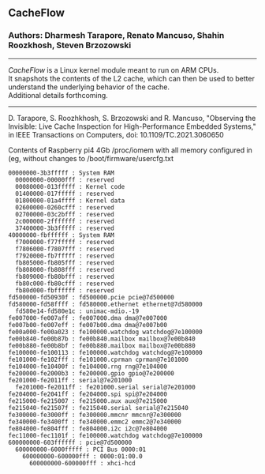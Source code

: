 ## CacheFlow
### Authors: Dharmesh Tarapore, Renato Mancuso, Shahin Roozkhosh, Steven Brzozowski
<hr/>
<p>
	<em>CacheFlow</em> is a Linux kernel module meant to run on ARM CPUs. 
	<br/>It snapshots the contents of the L2 cache, which can then be used to better understand the underlying behavior of the cache.
	<br/>Additional details forthcoming.
</p>
<hr/>
<p>
D. Tarapore, S. Roozhkhosh, S. Brzozowski and R. Mancuso, "Observing the Invisible: Live Cache Inspection for High-Performance Embedded Systems," in IEEE Transactions on Computers, doi: 10.1109/TC.2021.3060650
</p>

Contents of Raspberry pi4 4Gb /proc/iomem with all memory 
configured in (eg, without changes to /boot/firmware/usercfg.txt
```
00000000-3b3fffff : System RAM
  00000000-00000fff : reserved
  00080000-013fffff : Kernel code
  01400000-017fffff : reserved
  01800000-01a4ffff : Kernel data
  02600000-0260cfff : reserved
  02700000-03c2bfff : reserved
  2c000000-2fffffff : reserved
  37400000-3b3fffff : reserved
40000000-fbffffff : System RAM
  f7000000-f77fffff : reserved
  f7806000-f7807fff : reserved
  f7920000-fb7fffff : reserved
  fb805000-fb805fff : reserved
  fb808000-fb808fff : reserved
  fb809000-fb80bfff : reserved
  fb80c000-fb80cfff : reserved
  fb80d000-fbffffff : reserved
fd500000-fd50930f : fd500000.pcie pcie@7d500000
fd580000-fd58ffff : fd580000.ethernet ethernet@7d580000
  fd580e14-fd580e1c : unimac-mdio.-19
fe007000-fe007aff : fe007000.dma dma@7e007000
fe007b00-fe007eff : fe007b00.dma dma@7e007b00
fe00a000-fe00a023 : fe100000.watchdog watchdog@7e100000
fe00b840-fe00b87b : fe00b840.mailbox mailbox@7e00b840
fe00b880-fe00b8bf : fe00b880.mailbox mailbox@7e00b880
fe100000-fe100113 : fe100000.watchdog watchdog@7e100000
fe101000-fe102fff : fe101000.cprman cprman@7e101000
fe104000-fe10400f : fe104000.rng rng@7e104000
fe200000-fe2000b3 : fe200000.gpio gpio@7e200000
fe201000-fe2011ff : serial@7e201000
  fe201000-fe2011ff : fe201000.serial serial@7e201000
fe204000-fe2041ff : fe204000.spi spi@7e204000
fe215000-fe215007 : fe215000.aux aux@7e215000
fe215040-fe21507f : fe215040.serial serial@7e215040
fe300000-fe3000ff : fe300000.mmcnr mmcnr@7e300000
fe340000-fe3400ff : fe340000.emmc2 emmc2@7e340000
fe804000-fe804fff : fe804000.i2c i2c@7e804000
fec11000-fec1101f : fe100000.watchdog watchdog@7e100000
600000000-603ffffff : pcie@7d500000
  600000000-6000fffff : PCI Bus 0000:01
    600000000-600000fff : 0000:01:00.0
      600000000-600000fff : xhci-hcd


```
